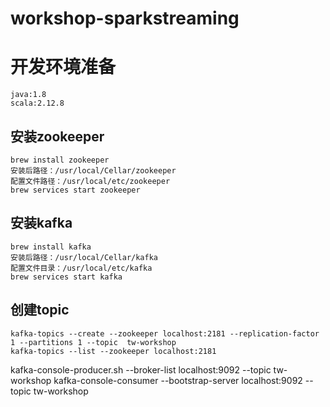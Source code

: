 # workshop-sparkstreaming


    
# 开发环境准备

```
java:1.8
scala:2.12.8
```

## 安装zookeeper
```
brew install zookeeper
安装后路径：/usr/local/Cellar/zookeeper
配置文件路径：/usr/local/etc/zookeeper
brew services start zookeeper
```

## 安装kafka
```
brew install kafka
安装后路径：/usr/local/Cellar/kafka
配置文件目录：/usr/local/etc/kafka
brew services start kafka
```

## 创建topic

```
kafka-topics --create --zookeeper localhost:2181 --replication-factor 1 --partitions 1 --topic  tw-workshop 
kafka-topics --list --zookeeper localhost:2181

```
kafka-console-producer.sh --broker-list localhost:9092 --topic tw-workshop
kafka-console-consumer --bootstrap-server localhost:9092 --topic tw-workshop
